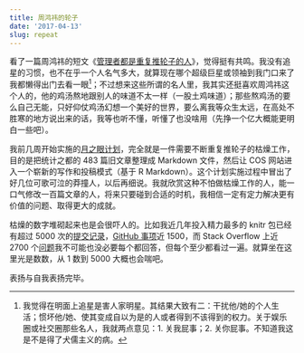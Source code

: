 ```yaml
---
title: 周鸿祎的轮子
date: '2017-04-13'
slug: repeat
---
```


看了一篇周鸿祎的短文《[管理者都是重复推轮子的人](http://cj.sina.com.cn/article/detail/1656384667/211055)》，觉得挺有共鸣。我没有追星的习惯，也不在乎一个人名气多大，就算现在哪个超级巨星或领袖到我门口来了我都懒得出门去看一眼[^1]；不过想来这些所谓的名人里，我其实还挺喜欢周鸿祎这个人的，他的鸡汤熬地跟别人的味道不太一样（一股土鸡味道）；那些熬鸡汤的要么自己无能，只好仰仗鸡汤幻想一个美好的世界，要么离我等众生太远，在高处不胜寒的地方说出来的话，我等也听不懂，听懂了也没啥用（先挣一个亿大概能更明白一些吧）。

我前几周开始实施的[月之眼计划](https://github.com/cosname/cosx.org/issues/4)，完全就是一件需要不断重复推轮子的枯燥工作，目的是把统计之都的 483 篇旧文章整理成 Markdown 文件，然后让 COS 网站进入一个崭新的写作和投稿模式（基于 R Markdown）。这个计划实施过程中冒出了好几位可歌可泣的莽撞人，以后再细说。我就欣赏这种不怕做枯燥工作的人，能一口气修改一百篇文章的人，将来只要碰到合适的时机，我相信一定有定力解决更有价值的问题、取得更大的成就。

枯燥的数字堆砌起来也是会很吓人的。比如我近几年投入精力最多的 knitr 包已经有超过 5000 次的[提交记录](https://github.com/yihui/knitr)，[GitHub 事项](https://github.com/yihui/knitr/issues)近 1500，而 Stack Overflow 上近 2700 个[问题](http://stackoverflow.com/tags/knitr)我不可能也没必要每个都回答，但每个至少都看过一遍。就算坐在这里光是数数，从 1 数到 5000 大概也会喘吧。

表扬与自我表扬完毕。

[^1]: 我觉得在明面上追星是害人家明星。其结果大致有二：干扰他/她的个人生活；惯坏他/她、使其变成自以为是的人或者得到不该得到的权力。关于娱乐圈或社交圈那些名人，我就两点意见：1. 关我屁事；2. 关你屁事。不知道我这是不是得了犬儒主义的病。
